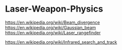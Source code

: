 # Laser-Weapon-Physics
https://en.wikipedia.org/wiki/Beam_divergence https://en.wikipedia.org/wiki/Gaussian_beam https://en.wikipedia.org/wiki/Laser_rangefinder

https://en.wikipedia.org/wiki/Infrared_search_and_track
